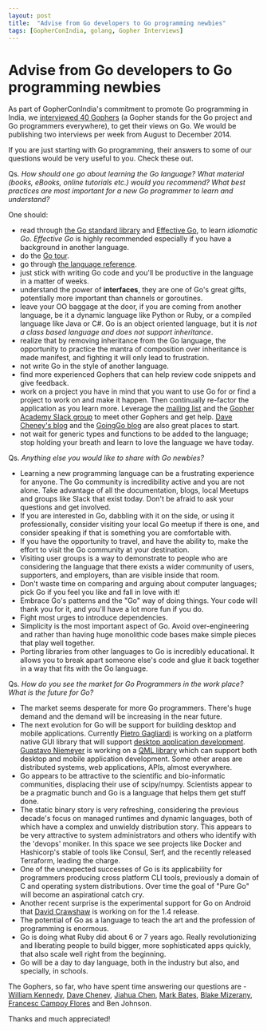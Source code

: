 ```yaml
---
layout: post
title:  "Advise from Go developers to Go programming newbies"
tags: [GopherConIndia, golang, Gopher Interviews]
---
```


Advise from Go developers to Go programming newbies
===================================================

As part of GopherConIndia's commitment to promote Go programming in India, we [interviewed 40 Gophers](http://list.ly/list/Pak-gopher-interviews) (a Gopher stands for the Go project and Go programmers everywhere), to get their views on Go. We would be publishing two interviews per week from August to December 2014.

If you are just starting with Go programming, their answers to some of our questions would be very useful to you. Check these out.

Qs. *How should one go about learning the Go language? What material (books, eBooks, online tutorials etc.) would you recommend? What best practices are most important for a new Go programmer to learn and understand?*

One should:

* read through [the Go standard library](http://golang.org/pkg/) and [Effective Go](http://golang.org/doc/effective_go.html), to learn *idiomatic Go*. *Effective Go* is highly recommended especially if you have a background in another language.
* do the [Go tour](http://tour.golang.org/#1).
* go through [the language reference](https://golang.org/ref/spec).
* just stick with writing Go code and you'll be productive in the language in a matter of weeks.
* understand the power of **interfaces**, they are one of Go's great gifts, potentially more important than channels or goroutines.
* leave your OO baggage at the door, if you are coming from another language, be it a dynamic language like Python or Ruby, or a compiled language like Java or C#. Go is an object oriented language, but it is *not a class based language and does not support inheritance*.
* realize that by removing inheritance from the Go language, the opportunity to practice the mantra of composition over inheritance is made manifest, and fighting it will only lead to frustration.
* not write Go in the style of another language.
* find more experienced Gophers that can help review code snippets and give feedback.
* work on a project you have in mind that you want to use Go for or find a project to work on and make it happen. Then continually re-factor the application as you learn more. Leverage the [mailing list](https://groups.google.com/forum/#!forum/golang-nuts) and the [Gopher Academy Slack group](https://gophers.slack.com/) to meet other Gophers and get help. [Dave Cheney's blog](http://dave.cheney.net/) and the [GoingGo blog](http://www.goinggo.net/) are also great places to start.
* not wait for generic types and functions to be added to the language; stop holding your breath and learn to love the language we have today.

Qs. *Anything else you would like to share with Go newbies?*

* Learning a new programming language can be a frustrating experience for anyone. The Go community is incredibility active and you are not alone. Take advantage of all the documentation, blogs, local Meetups and groups like Slack that exist today. Don't be afraid to ask your questions and get involved.
* If you are interested in Go, dabbling with it on the side, or using it professionally, consider visiting your local Go meetup if there is one, and consider speaking if that is something you are comfortable with.
* If you have the opportunity to travel, and have the ability to, make the effort to visit the Go community at your destination.
* Visiting user groups is a way to demonstrate to people who are considering the language that there exists a wider community of users, supporters, and employers, than are visible inside that room.
* Don't waste time on comparing and arguing about computer languages; pick Go if you feel you like and fall in love with it!
* Embrace Go's patterns and the "Go" way of doing things. Your code will thank you for it, and you'll have a lot more fun if you do.
* Fight most urges to introduce dependencies.
* Simplicity is the most important aspect of Go. Avoid over-engineering and rather than having huge monolithic code bases make simple pieces that play well together.
* Porting libraries from other languages to Go is incredibly educational. It allows you to break apart someone else's code and glue it back together in a way that fits with the Go language.

Qs. *How do you see the market for Go Programmers in the work place? What is the future for Go?*

* The market seems desperate for more Go programmers. There's huge demand and the demand will be increasing in the near future.
* The next evolution for Go will be support for building desktop and mobile applications. Currently [Pietro Gagliardi](https://twitter.com/pgandlabs) is working on a platform native GUI library that will support [desktop application development](https://github.com/andlabs/ui). [Guastavo Niemeyer](https://twitter.com/gniemeyer) is working on a [QML library](https://github.com/go-qml/qml) which can support both desktop and mobile application development. Some other areas are distributed systems, web applications, APIs, almost everywhere.
* Go appears to be attractive to the scientific and bio-informatic communities, displacing their use of scipy/numpy. Scientists appear to be a pragmatic bunch and Go is a language that helps them get stuff done.
* The static binary story is very refreshing, considering the previous decade's focus on managed runtimes and dynamic languages, both of which have a complex and unwieldy distribution story. This appears to be very attractive to system administrators and others who identify with the 'devops' moniker. In this space we see projects like Docker and Hashicorp's stable of tools like Consul, Serf, and the recently released Terraform, leading the charge.
* One of the unexpected successes of Go is its applicability for programmers producing cross platform CLI tools, previously a domain of C and operating system distributions. Over time the goal of "Pure Go" will become an aspirational catch cry.
* Another recent surprise is the experimental support for Go on Android that [David Crawshaw](https://twitter.com/davidcrawshaw) is working on for the 1.4 release.
* The potential of Go as a language to teach the art and the profession of programming is enormous.
* Go is doing what Ruby did about 6 or 7 years ago. Really revolutionizing and liberating people to build bigger, more sophisticated apps quickly, that also scale well right from the beginning.
* Go will be a day to day language, both in the industry but also, and specially, in schools.

The Gophers, so far, who have spent time answering our questions are - [William Kennedy](http://www.gophercon.in/blog/2014/07/28/williaminterview/), [Dave Cheney](http://www.gophercon.in/blog/2014/08/03/daveinterview/), [Jiahua Chen](http://www.gophercon.in/blog/2014/08/10/jiahuainterview/), [Mark Bates](http://www.gophercon.in/blog/2014/08/15/markinterview/), [Blake Mizerany](http://www.gophercon.in/blog/2014/08/19/blakeinterview/), [Francesc Campoy Flores](http://www.gophercon.in/blog/2014/08/22/francescinterview/) and Ben Johnson.

Thanks and much appreciated!


